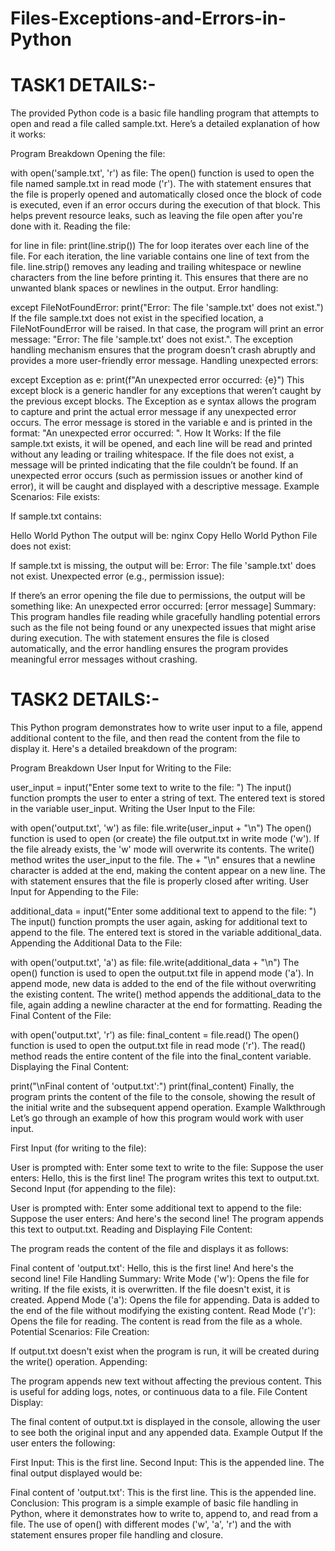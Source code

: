 # Files-Exceptions-and-Errors-in-Python
# TASK1 DETAILS:-
The provided Python code is a basic file handling program that attempts to open and read a file called sample.txt. Here’s a detailed explanation of how it works:

Program Breakdown
Opening the file:


with open('sample.txt', 'r') as file:
The open() function is used to open the file named sample.txt in read mode ('r').
The with statement ensures that the file is properly opened and automatically closed once the block of code is executed, even if an error occurs during the execution of that block. This helps prevent resource leaks, such as leaving the file open after you're done with it.
Reading the file:


for line in file:
    print(line.strip())
The for loop iterates over each line of the file. For each iteration, the line variable contains one line of text from the file.
line.strip() removes any leading and trailing whitespace or newline characters from the line before printing it. This ensures that there are no unwanted blank spaces or newlines in the output.
Error handling:


except FileNotFoundError:
    print("Error: The file 'sample.txt' does not exist.")
If the file sample.txt does not exist in the specified location, a FileNotFoundError will be raised. In that case, the program will print an error message: "Error: The file 'sample.txt' does not exist.".
The exception handling mechanism ensures that the program doesn’t crash abruptly and provides a more user-friendly error message.
Handling unexpected errors:


except Exception as e:
    print(f"An unexpected error occurred: {e}")
This except block is a generic handler for any exceptions that weren’t caught by the previous except blocks.
The Exception as e syntax allows the program to capture and print the actual error message if any unexpected error occurs. The error message is stored in the variable e and is printed in the format: "An unexpected error occurred: <error message>".
How It Works:
If the file sample.txt exists, it will be opened, and each line will be read and printed without any leading or trailing whitespace.
If the file does not exist, a message will be printed indicating that the file couldn’t be found.
If an unexpected error occurs (such as permission issues or another kind of error), it will be caught and displayed with a descriptive message.
Example Scenarios:
File exists:

If sample.txt contains:

Hello
World
Python
The output will be:
nginx
Copy
Hello
World
Python
File does not exist:

If sample.txt is missing, the output will be:
Error: The file 'sample.txt' does not exist.
Unexpected error (e.g., permission issue):

If there’s an error opening the file due to permissions, the output will be something like:
An unexpected error occurred: [error message]
Summary:
This program handles file reading while gracefully handling potential errors such as the file not being found or any unexpected issues that might arise during execution. The with statement ensures the file is closed automatically, and the error handling ensures the program provides meaningful error messages without crashing.


# TASK2 DETAILS:-
This Python program demonstrates how to write user input to a file, append additional content to the file, and then read the content from the file to display it. Here's a detailed breakdown of the program:

Program Breakdown
User Input for Writing to the File:

user_input = input("Enter some text to write to the file: ")
The input() function prompts the user to enter a string of text.
The entered text is stored in the variable user_input.
Writing the User Input to the File:


with open('output.txt', 'w') as file:
    file.write(user_input + "\n")
The open() function is used to open (or create) the file output.txt in write mode ('w').
If the file already exists, the 'w' mode will overwrite its contents.
The write() method writes the user_input to the file. The + "\n" ensures that a newline character is added at the end, making the content appear on a new line.
The with statement ensures that the file is properly closed after writing.
User Input for Appending to the File:


additional_data = input("Enter some additional text to append to the file: ")
The input() function prompts the user again, asking for additional text to append to the file.
The entered text is stored in the variable additional_data.
Appending the Additional Data to the File:


with open('output.txt', 'a') as file:
    file.write(additional_data + "\n")
The open() function is used to open the output.txt file in append mode ('a').
In append mode, new data is added to the end of the file without overwriting the existing content.
The write() method appends the additional_data to the file, again adding a newline character at the end for formatting.
Reading the Final Content of the File:


with open('output.txt', 'r') as file:
    final_content = file.read()
The open() function is used to open the output.txt file in read mode ('r').
The read() method reads the entire content of the file into the final_content variable.
Displaying the Final Content:


print("\nFinal content of 'output.txt':")
print(final_content)
Finally, the program prints the content of the file to the console, showing the result of the initial write and the subsequent append operation.
Example Walkthrough
Let’s go through an example of how this program would work with user input.

First Input (for writing to the file):

User is prompted with: Enter some text to write to the file:
Suppose the user enters: Hello, this is the first line!
The program writes this text to output.txt.
Second Input (for appending to the file):

User is prompted with: Enter some additional text to append to the file:
Suppose the user enters: And here's the second line!
The program appends this text to output.txt.
Reading and Displaying File Content:

The program reads the content of the file and displays it as follows:

Final content of 'output.txt':
Hello, this is the first line!
And here's the second line!
File Handling Summary:
Write Mode ('w'): Opens the file for writing. If the file exists, it is overwritten. If the file doesn't exist, it is created.
Append Mode ('a'): Opens the file for appending. Data is added to the end of the file without modifying the existing content.
Read Mode ('r'): Opens the file for reading. The content is read from the file as a whole.
Potential Scenarios:
File Creation:

If output.txt doesn't exist when the program is run, it will be created during the write() operation.
Appending:

The program appends new text without affecting the previous content. This is useful for adding logs, notes, or continuous data to a file.
File Content Display:

The final content of output.txt is displayed in the console, allowing the user to see both the original input and any appended data.
Example Output
If the user enters the following:

First Input: This is the first line.
Second Input: This is the appended line.
The final output displayed would be:

Final content of 'output.txt':
This is the first line.
This is the appended line.
Conclusion:
This program is a simple example of basic file handling in Python, where it demonstrates how to write to, append to, and read from a file. The use of open() with different modes ('w', 'a', 'r') and the with statement ensures proper file handling and closure.









